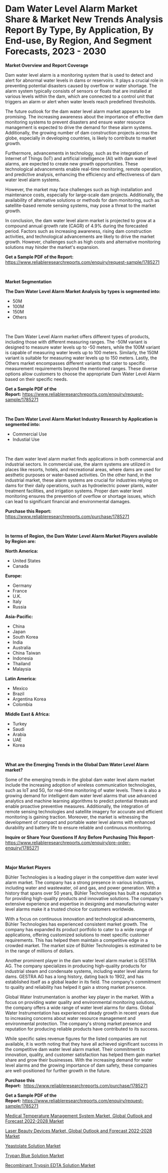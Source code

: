 <p><h1>Dam Water Level Alarm Market Share & Market New Trends Analysis Report By Type, By Application, By End-use, By Region, And Segment Forecasts, 2023 - 2030</h1></p><p><strong>Market Overview and Report Coverage</strong></p>
<p><p>Dam water level alarm is a monitoring system that is used to detect and alert for abnormal water levels in dams or reservoirs. It plays a crucial role in preventing potential disasters caused by overflow or water shortage. The alarm system typically consists of sensors or floats that are installed at various levels within the dam, which are connected to a control unit that triggers an alarm or alert when water levels reach predefined thresholds.</p><p>The future outlook for the dam water level alarm market appears to be promising. The increasing awareness about the importance of effective dam monitoring systems to prevent disasters and ensure water resource management is expected to drive the demand for these alarm systems. Additionally, the growing number of dam construction projects across the globe, especially in developing countries, is likely to contribute to market growth.</p><p>Furthermore, advancements in technology, such as the integration of Internet of Things (IoT) and artificial intelligence (AI) with dam water level alarms, are expected to create new growth opportunities. These technological advancements enable real-time monitoring, remote operation, and predictive analysis, enhancing the efficiency and effectiveness of dam water level alarm systems.</p><p>However, the market may face challenges such as high installation and maintenance costs, especially for large-scale dam projects. Additionally, the availability of alternative solutions or methods for dam monitoring, such as satellite-based remote sensing systems, may pose a threat to the market growth.</p><p>In conclusion, the dam water level alarm market is projected to grow at a compound annual growth rate (CAGR) of 4.9% during the forecasted period. Factors such as increasing awareness, rising dam construction activities, and technological advancements are likely to drive the market growth. However, challenges such as high costs and alternative monitoring solutions may hinder the market's expansion.</p></p>
<p><strong>Get a Sample PDF of the Report:</strong> <a href="https://www.reliableresearchreports.com/enquiry/request-sample/1785271">https://www.reliableresearchreports.com/enquiry/request-sample/1785271</a></p>
<p>&nbsp;</p>
<p><strong>Market Segmentation</strong></p>
<p><strong>The Dam Water Level Alarm Market Analysis by types is segmented into:</strong></p>
<p><ul><li>50M</li><li>100M</li><li>150M</li><li>Others</li></ul></p>
<p>&nbsp;</p>
<p><p>The Dam Water Level Alarm market offers different types of products, including those with different measuring ranges. The -50M variant is designed to measure water levels up to -50 meters, while the 100M variant is capable of measuring water levels up to 100 meters. Similarly, the 150M variant is suitable for measuring water levels up to 150 meters. Lastly, the Others market encompasses different variants that cater to specific measurement requirements beyond the mentioned ranges. These diverse options allow customers to choose the appropriate Dam Water Level Alarm based on their specific needs.</p></p>
<p><strong>Get a Sample PDF of the Report:</strong>&nbsp;<a href="https://www.reliableresearchreports.com/enquiry/request-sample/1785271">https://www.reliableresearchreports.com/enquiry/request-sample/1785271</a></p>
<p>&nbsp;</p>
<p><strong>The Dam Water Level Alarm Market Industry Research by Application is segmented into:</strong></p>
<p><ul><li>Commercial Use</li><li>Industial Use</li></ul></p>
<p>&nbsp;</p>
<p><p>The dam water level alarm market finds applications in both commercial and industrial sectors. In commercial use, the alarm systems are utilized in places like resorts, hotels, and recreational areas, where dams are used for aesthetic purposes or water-based activities. On the other hand, in the industrial market, these alarm systems are crucial for industries relying on dams for their daily operations, such as hydroelectric power plants, water treatment facilities, and irrigation systems. Proper dam water level monitoring ensures the prevention of overflow or shortage issues, which can lead to significant financial and environmental damages.</p></p>
<p><strong>Purchase this Report:</strong>&nbsp; <a href="https://www.reliableresearchreports.com/purchase/1785271">https://www.reliableresearchreports.com/purchase/1785271</a></p>
<p>&nbsp;</p>
<p><strong>In terms of Region, the Dam Water Level Alarm Market Players available by Region are:</strong></p>
<p>
    <p> <strong> North America: </strong>
        <ul>
            <li>United States</li>
            <li>Canada</li>
        </ul>
        </p> 
    <p> <strong> Europe: </strong>
        <ul>
            <li>Germany</li>
            <li>France</li>
            <li>U.K.</li>
            <li>Italy</li>
            <li>Russia</li>
        </ul>
        </p> 
    <p> <strong> Asia-Pacific: </strong>
        <ul>
            <li>China</li>
            <li>Japan</li>
            <li>South Korea</li>
            <li>India</li>
            <li>Australia</li>
            <li>China Taiwan</li>
            <li>Indonesia</li>
            <li>Thailand</li>
            <li>Malaysia</li>
        </ul>
        </p> 
    <p> <strong> Latin America: </strong>
        <ul>
            <li>Mexico</li>
            <li>Brazil</li>
            <li>Argentina Korea</li>
            <li>Colombia</li>
        </ul>
        </p> 
    <p> <strong> Middle East & Africa: </strong>
        <ul>
            <li>Turkey</li>
            <li>Saudi</li>
            <li>Arabia</li>
            <li>UAE</li>
            <li>Korea</li>
        </ul>
    </p>
    </p>
<p>&nbsp;</p>
<p><strong>What are the Emerging Trends in the Global Dam Water Level Alarm market?</strong></p>
<p><p>Some of the emerging trends in the global dam water level alarm market include the increasing adoption of wireless communication technologies, such as IoT and 5G, for real-time monitoring of water levels. There is also a growing demand for intelligent dam water level alarms that use advanced analytics and machine learning algorithms to predict potential threats and enable proactive preventive measures. Additionally, the integration of remote sensing technologies and satellite imagery for accurate and efficient monitoring is gaining traction. Moreover, the market is witnessing the development of compact and portable water level alarms with enhanced durability and battery life to ensure reliable and continuous monitoring.</p></p>
<p><strong>Inquire or Share Your Questions If Any Before Purchasing This Report</strong>- <a href="https://www.reliableresearchreports.com/enquiry/pre-order-enquiry/1785271">https://www.reliableresearchreports.com/enquiry/pre-order-enquiry/1785271</a></p>
<p>&nbsp;</p>
<p><strong>Major Market Players</strong></p>
<p><p>Bühler Technologies is a leading player in the competitive dam water level alarm market. The company has a strong presence in various industries, including water and wastewater, oil and gas, and power generation. With a history that spans over 50 years, Bühler Technologies has built a reputation for providing high-quality products and innovative solutions. The company's extensive experience and expertise in designing and manufacturing water level alarms make it a trusted choice for customers worldwide.</p><p>With a focus on continuous innovation and technological advancements, Bühler Technologies has experienced consistent market growth. The company has expanded its product portfolio to cater to a wide range of applications, offering customized solutions to meet specific customer requirements. This has helped them maintain a competitive edge in a crowded market. The market size of Bühler Technologies is estimated to be in the range of millions of dollars.</p><p>Another prominent player in the dam water level alarm market is GESTRA AG. The company specializes in producing high-quality products for industrial steam and condensate systems, including water level alarms for dams. GESTRA AG has a long history, dating back to 1902, and has established itself as a global leader in its field. The company's commitment to quality and reliability has helped it gain a strong market presence.</p><p>Global Water Instrumentation is another key player in the market. With a focus on providing water quality and environmental monitoring solutions, the company offers a wide range of water level alarms for dams. Global Water Instrumentation has experienced steady growth in recent years due to increasing concerns about water resource management and environmental protection. The company's strong market presence and reputation for producing reliable products have contributed to its success.</p><p>While specific sales revenue figures for the listed companies are not available, it is worth noting that they have all achieved significant success in the competitive dam water level alarm market. Their commitment to innovation, quality, and customer satisfaction has helped them gain market share and grow their businesses. With the increasing demand for water level alarms and the growing importance of dam safety, these companies are well-positioned for further growth in the future.</p></p>
<p><strong>Purchase this Report:</strong>&nbsp;&nbsp;<a href="https://www.reliableresearchreports.com/purchase/1785271">https://www.reliableresearchreports.com/purchase/1785271</a></p>
<p></p>
<p><strong>Get a Sample PDF of the Report:</strong>&nbsp;<a href="https://www.reliableresearchreports.com/enquiry/request-sample/1785271">https://www.reliableresearchreports.com/enquiry/request-sample/1785271</a></p>
<p><p><a href="https://medium.com/@austynlemke1988/medical-temperature-management-system-market-global-outlook-and-forecast-2022-2028-market-trends-b6a32e0257ed">Medical Temperature Management System Market, Global Outlook and Forecast 2022-2028 Market</a></p><p><a href="https://medium.com/@caligoldner/laser-beauty-devices-market-global-outlook-and-forecast-2022-2028-market-share-evolution-and-b107a3282922">Laser Beauty Devices Market, Global Outlook and Forecast 2022-2028 Market</a></p><p><a href="https://www.linkedin.com/pulse/yeastolate-solution-market-challenges-opportunities-growth/">Yeastolate Solution Market</a></p><p><a href="https://www.linkedin.com/pulse/decoding-trypan-blue-solution-market-deep-dive-latest-trends/">Trypan Blue Solution Market</a></p><p><a href="https://www.linkedin.com/pulse/recombinant-trypsin-edta-solution-market-insights-players/">Recombinant Trypsin EDTA Solution Market</a></p></p>